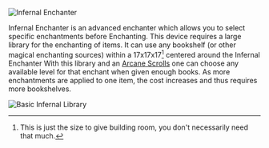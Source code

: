 ![Infernal Enchanter](block:betterwithmods:infernal_enchanter)

Infernal Enchanter is an advanced enchanter which allows you to select specific enchantments before Enchanting.
This device requires a large library for the enchanting of items. It can use any bookshelf (or other magical enchanting sources) within a 17x17x17[^1] centered around the Infernal Enchanter
With this library and  an [Arcane Scrolls](../items/arcane_scrolls.md) one can choose any available level for that enchant when given enough books.
As more enchantments are applied to one item, the cost increases and thus requires more bookshelves.   

![Basic Infernal Library](betterwithmods:infernal_enchanter.png)


[^1]: This is just the size to give building room, you don't necessarily need that much.